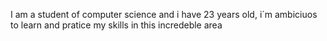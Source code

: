 I am a student of computer science and i have 23 years old, i´m ambiciuos to learn and pratice my skills in this incredeble area
